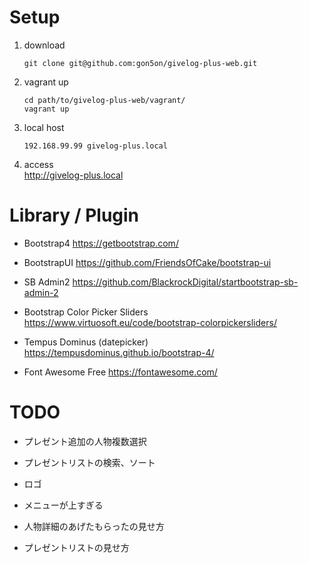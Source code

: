 # Setup

1. download
    ```
    git clone git@github.com:gon5on/givelog-plus-web.git
    ```
2. vagrant up
    ```
    cd path/to/givelog-plus-web/vagrant/
    vagrant up
    ```
3. local host
    ```
    192.168.99.99 givelog-plus.local
    ```
4. access  
http://givelog-plus.local


# Library / Plugin

* Bootstrap4
https://getbootstrap.com/

* BootstrapUI
https://github.com/FriendsOfCake/bootstrap-ui

* SB Admin2
https://github.com/BlackrockDigital/startbootstrap-sb-admin-2

* Bootstrap Color Picker Sliders
https://www.virtuosoft.eu/code/bootstrap-colorpickersliders/

* Tempus Dominus (datepicker)
https://tempusdominus.github.io/bootstrap-4/

* Font Awesome Free
https://fontawesome.com/


# TODO

* プレゼント追加の人物複数選択
* プレゼントリストの検索、ソート

* ロゴ
* メニューが上すぎる
* 人物詳細のあげたもらったの見せ方
* プレゼントリストの見せ方